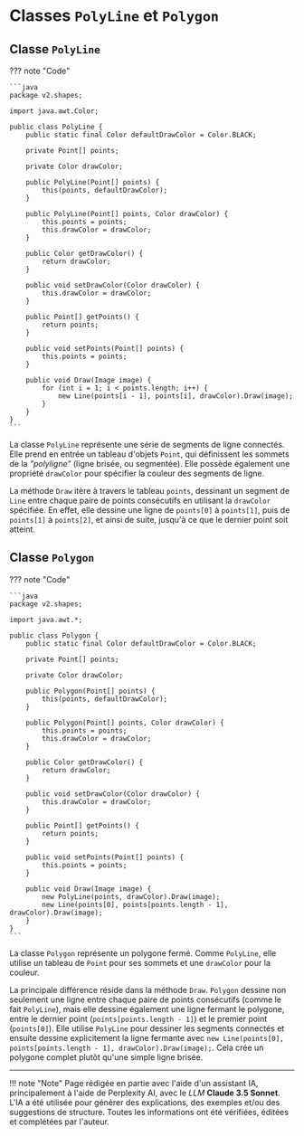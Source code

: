 # Classes `PolyLine` et `Polygon`

## Classe `PolyLine`

??? note "Code"

    ```java
    package v2.shapes;
    
    import java.awt.Color;
    
    public class PolyLine {
        public static final Color defaultDrawColor = Color.BLACK;
    
        private Point[] points;
    
        private Color drawColor;
    
        public PolyLine(Point[] points) {
            this(points, defaultDrawColor);
        }
    
        public PolyLine(Point[] points, Color drawColor) {
            this.points = points;
            this.drawColor = drawColor;
        }
    
        public Color getDrawColor() {
            return drawColor;
        }
    
        public void setDrawColor(Color drawColor) {
            this.drawColor = drawColor;
        }
    
        public Point[] getPoints() {
            return points;
        }
    
        public void setPoints(Point[] points) {
            this.points = points;
        }
    
        public void Draw(Image image) {
            for (int i = 1; i < points.length; i++) {
                new Line(points[i - 1], points[i], drawColor).Draw(image);
            }
        }
    }
    ```

La classe `PolyLine` représente une série de segments de ligne connectés. Elle prend en entrée un tableau d'objets
`Point`, qui définissent les sommets de la *"polyligne"* (ligne brisée, ou segmentée). Elle possède également une
propriété `drawColor` pour spécifier la couleur des segments de ligne.

La méthode `Draw` itère à travers le tableau `points`, dessinant un segment de `Line` entre chaque paire de points
consécutifs en utilisant la `drawColor` spécifiée. En effet, elle dessine une ligne de `points[0]` à `points[1]`, puis
de `points[1]` à `points[2]`, et ainsi de suite, jusqu'à ce que le dernier point soit atteint.

## Classe `Polygon`

??? note "Code"

    ```java
    package v2.shapes;
    
    import java.awt.*;
    
    public class Polygon {
        public static final Color defaultDrawColor = Color.BLACK;
    
        private Point[] points;
    
        private Color drawColor;
    
        public Polygon(Point[] points) {
            this(points, defaultDrawColor);
        }
    
        public Polygon(Point[] points, Color drawColor) {
            this.points = points;
            this.drawColor = drawColor;
        }
    
        public Color getDrawColor() {
            return drawColor;
        }
    
        public void setDrawColor(Color drawColor) {
            this.drawColor = drawColor;
        }
    
        public Point[] getPoints() {
            return points;
        }
    
        public void setPoints(Point[] points) {
            this.points = points;
        }
    
        public void Draw(Image image) {
            new PolyLine(points, drawColor).Draw(image);
            new Line(points[0], points[points.length - 1], drawColor).Draw(image);
        }
    }
    ```

La classe `Polygon` représente un polygone fermé. Comme `PolyLine`, elle utilise un tableau de `Point` pour ses sommets
et une `drawColor` pour la couleur.

La principale différence réside dans la méthode `Draw`.  `Polygon` dessine non seulement une ligne entre chaque paire de
points consécutifs (comme le fait `PolyLine`), mais elle dessine également une ligne fermant le polygone, entre le
dernier point (`points[points.length - 1]`) et le premier point (`points[0]`). Elle utilise `PolyLine` pour dessiner les
segments connectés et ensuite dessine explicitement la ligne fermante avec
`new Line(points[0], points[points.length - 1], drawColor).Draw(image);`. Cela crée un polygone complet plutôt qu'une
simple ligne brisée.




-------

!!! note "Note"
Page rédigée en partie avec l'aide d'un assistant IA, principalement à l'aide de Perplexity AI, avec le *LLM*
**Claude 3.5 Sonnet**. L'IA a été utilisée pour générer des explications, des exemples et/ou des suggestions de
structure. Toutes les informations ont été vérifiées, éditées et complétées par l'auteur.

